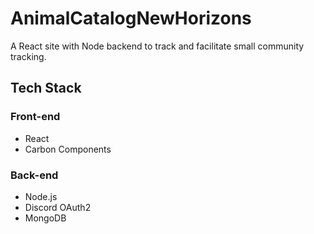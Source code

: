 # AnimalCatalogNewHorizons
A React site with Node backend to track and facilitate small community tracking.

## Tech Stack
### Front-end
  - React
  - Carbon Components
### Back-end
  - Node.js
  - Discord OAuth2
  - MongoDB
  
